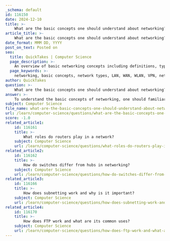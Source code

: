 ```yaml
---
_schema: default
id: 116150
date: 2024-12-10
title: >-
    What are the basic concepts one should understand about networking?
article_title: >-
    What are the basic concepts one should understand about networking?
date_format: MMM DD, YYYY
post_on_text: Posted on
seo:
  title: QuickTakes | Computer Science
  page_description: >-
    An overview of basic networking concepts including definitions, types of networks like LAN and WAN, network topologies, essential networking devices, IP addressing, protocols, security measures, future trends, and practical applications in technology.
  page_keywords: >-
    networking, basic concepts, network types, LAN, WAN, WLAN, VPN, network topologies, star topology, bus topology, ring topology, networking devices, router, switch, access point, modem, IP addressing, IPv4, IPv6, protocols, TCP, IP, HTTP, network security, firewalls, encryption, future trends, cloud computing, Internet of Things, IoT, practical applications
author: QuickTakes
question: >-
    What are the basic concepts one should understand about networking?
answer: >-
    To understand the basic concepts of networking, one should familiarize themselves with several key elements that form the foundation of computer networking. Here are the essential concepts:\n\n1. **Definition of Networking**: Networking refers to the practice of connecting computers and other devices together to enable communication and data exchange. This can involve both wired and wireless connections.\n\n2. **Network Types**: Networks can be categorized based on geographical coverage, access types, and the relationship between devices. Common types include:\n   - **Local Area Network (LAN)**: Covers a small geographic area, like a home or office.\n   - **Wide Area Network (WAN)**: Spans a large geographic area, often connecting multiple LANs.\n   - **Wireless Local Area Network (WLAN)**: A LAN that uses wireless technology, such as Wi-Fi.\n   - **Virtual Private Network (VPN)**: Extends a private network across the internet, allowing secure data transmission.\n\n3. **Network Topologies**: This refers to the arrangement of different elements (links, nodes, etc.) in a network. Common topologies include:\n   - **Star**: All devices are connected to a central hub.\n   - **Bus**: All devices share a single communication line.\n   - **Ring**: Each device is connected to two others, forming a circular pathway for data.\n\n4. **Networking Devices**: Essential devices in a network include:\n   - **Router**: Directs data packets between networks.\n   - **Switch**: Connects devices within a LAN and forwards data to the correct destination.\n   - **Access Point**: Allows wireless devices to connect to a wired network.\n   - **Modem**: Modulates and demodulates signals for internet connectivity.\n\n5. **IP Addressing**: An IP address is a unique identifier assigned to each device on a network. It allows devices to locate and communicate with each other. IP addresses can be classified as IPv4 (e.g., 192.168.1.1) or IPv6 (e.g., 2001:0db8:85a3:0000:0000:8a2e:0370:7334).\n\n6. **Protocols and Standards**: Protocols are sets of rules that govern how data is transmitted over a network. Key protocols include:\n   - **Transmission Control Protocol (TCP)**: Ensures reliable transmission of data packets.\n   - **Internet Protocol (IP)**: Handles addressing and routing of packets.\n   - **Hypertext Transfer Protocol (HTTP)**: Used for transferring web pages.\n\n7. **Network Security**: Protecting data and resources in a network is crucial. Security measures include firewalls, encryption protocols, and secure access controls to prevent unauthorized access.\n\n8. **Future Trends**: Networking is evolving with trends such as increased use of cloud computing, the Internet of Things (IoT), and advancements in wireless technologies like 5G.\n\n9. **Practical Applications**: Networking is fundamental in various applications, from home networking for personal devices to enterprise networks that support business operations and cloud services.\n\nUnderstanding these concepts provides a solid foundation for anyone looking to delve deeper into the field of networking.
subject: Computer Science
file_name: what-are-the-basic-concepts-one-should-understand-about-networking.md
url: /learn/computer-science/questions/what-are-the-basic-concepts-one-should-understand-about-networking
score: -1.0
related_article1:
    id: 116161
    title: >-
        What roles do routers play in a network?
    subject: Computer Science
    url: /learn/computer-science/questions/what-roles-do-routers-play-in-a-network
related_article2:
    id: 116162
    title: >-
        How do switches differ from hubs in networking?
    subject: Computer Science
    url: /learn/computer-science/questions/how-do-switches-differ-from-hubs-in-networking
related_article3:
    id: 116166
    title: >-
        How does subnetting work and why is it important?
    subject: Computer Science
    url: /learn/computer-science/questions/how-does-subnetting-work-and-why-is-it-important
related_article4:
    id: 116170
    title: >-
        How does FTP work and what are its common uses?
    subject: Computer Science
    url: /learn/computer-science/questions/how-does-ftp-work-and-what-are-its-common-uses
---
```


&nbsp;
